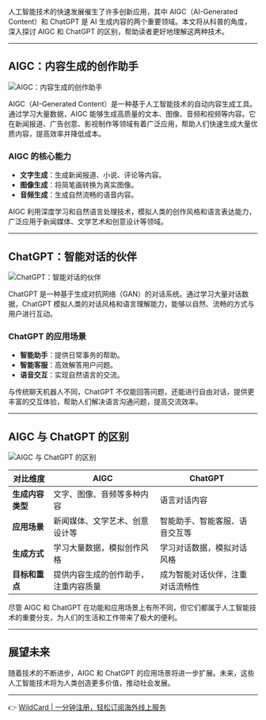 人工智能技术的快速发展催生了许多创新应用，其中 AIGC（AI-Generated Content）和 ChatGPT 是 AI 生成内容的两个重要领域。本文将从科普的角度，深入探讨 AIGC 和 ChatGPT 的区别，帮助读者更好地理解这两种技术。

---

## AIGC：内容生成的创作助手

![AIGC：内容生成的创作助手](https://static.fuxi.netease.com/yaotai/utils-pro-10001/20251113/1699862003362_8bd2.png?image_process=format,webp/resize,w_1280)

AIGC（AI-Generated Content）是一种基于人工智能技术的自动内容生成工具。通过学习大量数据，AIGC 能够生成高质量的文本、图像、音频和视频等内容。它在新闻报道、广告创意、影视制作等领域有着广泛应用，帮助人们快速生成大量优质内容，提高效率并降低成本。

### AIGC 的核心能力
- **文字生成**：生成新闻报道、小说、评论等内容。
- **图像生成**：将简笔画转换为真实图像。
- **音频生成**：生成自然流畅的语音内容。

AIGC 利用深度学习和自然语言处理技术，模拟人类的创作风格和语言表达能力，广泛应用于新闻媒体、文学艺术和创意设计等领域。

---

## ChatGPT：智能对话的伙伴

![ChatGPT：智能对话的伙伴](https://static.fuxi.netease.com/yaotai/utils-pro-10001/20251113/1699861899639_88cd.png?image_process=format,webp/resize,w_1280)

ChatGPT 是一种基于生成对抗网络（GAN）的对话系统。通过学习大量对话数据，ChatGPT 模拟人类的对话风格和语言理解能力，能够以自然、流畅的方式与用户进行互动。

### ChatGPT 的应用场景
- **智能助手**：提供日常事务的帮助。
- **智能客服**：高效解答用户问题。
- **语音交互**：实现自然语言的交流。

与传统聊天机器人不同，ChatGPT 不仅能回答问题，还能进行自由对话，提供更丰富的交互体验，帮助人们解决语言沟通问题，提高交流效率。

---

## AIGC 与 ChatGPT 的区别

![AIGC 与 ChatGPT 的区别](https://static.fuxi.netease.com/yaotai/utils-pro-10001/20251113/1699861914474_1f38.jpg?image_process=format,webp/resize,w_1280)

| **对比维度** | **AIGC** | **ChatGPT** |
|--------------|----------|-------------|
| **生成内容类型** | 文字、图像、音频等多种内容 | 语言对话内容 |
| **应用场景** | 新闻媒体、文学艺术、创意设计等 | 智能助手、智能客服、语音交互等 |
| **生成方式** | 学习大量数据，模拟创作风格 | 学习对话数据，模拟对话风格 |
| **目标和重点** | 提供内容生成的创作助手，注重内容质量 | 成为智能对话伙伴，注重对话流畅性 |

尽管 AIGC 和 ChatGPT 在功能和应用场景上有所不同，但它们都属于人工智能技术的重要分支，为人们的生活和工作带来了极大的便利。

---

## 展望未来

随着技术的不断进步，AIGC 和 ChatGPT 的应用场景将进一步扩展。未来，这些人工智能技术将为人类创造更多价值，推动社会发展。

---

👉 [WildCard | 一分钟注册，轻松订阅海外线上服务](https://bit.ly/bewildcard)